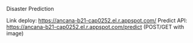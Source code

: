 Disaster Prediction

Link deploy: https://ancana-b21-cap0252.el.r.appspot.com/
Predict API: https://ancana-b21-cap0252.el.r.appspot.com/predict (POST/GET with image)